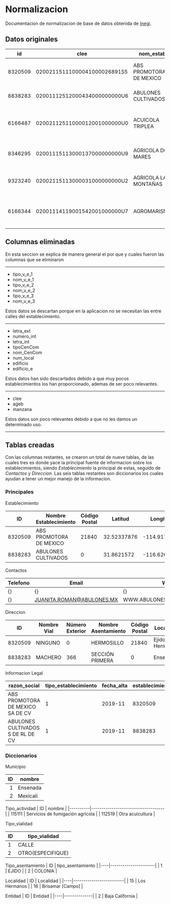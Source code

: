 # Normalizacion
Documentacion de normalizacion de base de datos obtenida de [Inegi](https://www.inegi.org.mx/contenidos/masiva/denue/denue_02_csv.zip).

## Datos originales

| id       | clee                          | nom_estab                                 | raz_social                                   | codigo_act | nombre_act                                                     | per_ocu           | tipo_vial      | nom_vial                 | tipo_v_e_1       | nom_v_e_1                     | tipo_v_e_2      | nom_v_e_2           | tipo_v_e_3      | nom_v_e_3             | numero_ext | letra_ext | edificio  | edificio_e | numero_int | letra_int | tipo_asent      | nomb_asent                                    | tipoCenCom | nom_CenCom | num_local | cod_postal | cve_ent | entidad         | cve_mun | municipio | cve_loc | localidad                                    | ageb  | manzana | telefono     | correoelec                          | www                            | tipoUniEco | latitud      | longitud      | fecha_alta |
|---------|------------------------------|-----------------------------------------|-------------------------------------------|-----------|----------------------------------------------------------------|------------------|---------------|--------------------------|-----------------|--------------------------------|----------------|----------------|----------------|-----------------|------------|------------|-----------|------------|------------|------------|----------------|---------------------------------------------|------------|------------|-----------|------------|---------|----------------|---------|------------|---------|---------------------------------------------|------|---------|--------------|---------------------------------|--------------------------------|------------|--------------|--------------|------------|
| 8320509 | 02002115111000041000026891S5 | ABS PROMOTORA DE MEXICO                 | ABS PROMOTORA DE MEXICO SA DE CV          | 115111    | Servicios de fumigación agrícola                              | 0 a 5 personas  | CALLE         | NINGUNO                  | CALLE          | NINGUNO                        | CALLE         | NINGUNO        | CALLE         | NINGUNO         | 0          | SN         |           |            |            |            | EJIDO          | HERMOSILLO                                     |            |            |           | 21840      | 2       | Baja California | 2       | Mexicali   | 192     | Ejido Hermosillo                             | 8423  | 3       |              |                                 |                                | Fijo       | 32.52337876  | -114.917782  | 2019-11    |
| 8838283 | 02001112512000434000000000U6 | ABULONES CULTIVADOS                     | ABULONES CULTIVADOS S DE RL DE CV         | 112519    | Otra acuicultura                                           | 11 a 30 personas | CALLE         | MACHERO                  | CALLE          | TERCETA                        | CALLE         | CUARTA         | CALLE         | RIBEROL         | 366        | 11         | MAXICOM   | PISO 1     |            |            | COLONIA        | SECCIÓN PRIMERA                               |            |            |           |            | 2       | Baja California | 1       | Ensenada   | 1       | Ensenada                                     | 717   | 16      |              | JUANITA.ROMAN@ABULONES.MX      | WWW.ABULONESCULTIVADOS.COM    | Fijo       | 31.8621572   | -116.6267073 | 2019-11    |
| 6166487 | 02002112511000012001000000U0 | ACUICOLA TRIPLEA                        |                                           | 112514    | Camaronicultura y acuicultura de otros crustáceos en agua dulce | 6 a 10 personas  | OTRO(ESPECIFIQUE) | NINGUNO                  | OTRO(ESPECIFIQUE) | NINGUNO                        | OTRO(ESPECIFIQUE) | NINGUNO        | OTRO(ESPECIFIQUE) | NINGUNO         | 0          | DOMICILIO CONOCIDO |           |            |            |            | COLONIA        | VENUSTIANO CARRANZA                          |            |            |           |            | 2       | Baja California | 2       | Mexicali   | 1581    | Los Ángulos (Colonia Venustiano Carranza)    | 3653  | 800     |              | NORITA95@LIVE.COM              |                                | Fijo       | 32.20725336  | -115.1462315 | 2010-07    |
| 8346295 | 02001115113000137000000000U9 | AGRICOLA DOS MARES                      | AGRICOLA DOS MARES SC DE RL               | 115113    | Beneficio de productos agrícolas                          | 51 a 100 personas | CALLE         | SINALOA                  | CALLE          | RODOLFO SÁNCHEZ TABOADA        | CALLE         | BENITO JUÁREZ  | AVENIDA       | 19 DE MARZO    | 0          | SN         |           |            |            |            | EJIDO          | PUNTA COLNETT (PUNTA COLONET)                 |            |            |           |            | 2       | Baja California | 1       | Ensenada   | 186     | Ejido Punta Colnett (Punta Colonet)          | 9956  | 4       | 6462109444   | RHUMANOS@2MARES.COM.MX         |                                | Fijo       | 31.06657818  | -116.2098943 | 2019-11    |
| 9323240 | 02002115113000031000000000U2 | AGRICOLA LAS MONTAÑAS                   | AGRICOLA LAS MONTAÑAS SA DE CV            | 115113    | Beneficio de productos agrícolas                          | 0 a 5 personas   | CARRETERA     | A BATAQUES MURGUIA       |                 |                                |                |                |                |                 | 0          | SN         |           |            | 0          | KM 17.5    | COLONIA        | CHAPULTEPEC                                    |            |            |           |            | 2       | Baja California | 2       | Mexicali   | 2900    | Familia Lamarque (Colonia Chapultepec)       | 362A  | 800     |              | NMARTINEZ@ALM.COM.MX           |                                | Fijo       | 32.3266025   | -115.0714433 | 2020-11    |
| 6166344 | 02001114119001542001000000U7 | AGROMARISMA                             | AGROMARISMA                                | 114119    | Pesca y captura de peces, crustáceos, moluscos y otras especies | 6 a 10 personas  | CALLE         | ITURBIDE                 | CALLE          | SEGUNDA                        | CALLE         | TERCERA        | CALLE         | RAYON           | 284        |            | 3         |            |            |            | COLONIA        | OBRERA                                        |            |            |           | 22890      | 2       | Baja California | 1       | Ensenada   | 1       | Ensenada                                     | 076A  | 6       |              | WWW.AGROMARISMA@HOTMAIL.COM    |                                | Fijo       | 31.86168362  | -116.6113703 | 2010-07    |


## Columnas eliminadas

En esta seccion se explica de manera general el por que y cuales fueron las columnas que se eliminaron 


---
- tipo_v_e_1
- nom_v_e_1
- tipo_v_e_2
- nom_v_e_2
- tipo_v_e_3
- nom_v_e_3

Estos datos se descartan porque en la aplicacion no se necesitan las entre calles del establecimiento.

---

- letra_ext
- numero_int
- letra_int
- tipoCenCom
- nom_CenCom
- num_local
- edificio
- edificio_e

Estos datos han sido descartados debido a que muy pocos establecimientos los han proporcionado, ademas de ser poco relevantes.

---
- clee
- ageb
- manzana

Estos datos son poco relevantes debido a que no les damos un determinado uso.

---


## Tablas creadas

Con las columnas restantes, se crearon un total de nueve tablas, de las cuales tres es donde yace la principal fuente de informacion sobre los establecimientos, siendo *Establecimiento* la principal de estas, seguido de *Contactos* y *Direccion*. Las seis tablas restantes son diccionarios los cuales ayudan a tener un mejor manejo de la informacion.

### Principales
Establecimiento

| ID      | Nombre Establecimiento      | Código Postal | Latitud      | Longitud      | Ubicación                    |
|---------|-----------------------------|--------------|-------------|--------------|------------------------------|
| 8320509 | ABS PROMOTORA DE MEXICO     | 21840        | 32.52337876  | -114.917782  | -114.91778195 32.52337876    |
| 8838283 | ABULONES CULTIVADOS         | 0            | 31.8621572   | -116.6267073 | -116.6267073 31.8621572      |

Contactos

| Telefono  | Email                           | Web                               | Contactos | ID_establecimiento       |
|-----|---------------------------------|----------------------------------|--------|----------|
| {}  | {}                              | {}                               | 0      | 8320509  |
| {}  | JUANITA.ROMAN@ABULONES.MX       | WWW.ABULONESCULTIVADOS.COM       | 6      | 8838283  |

Direccion

| ID      | Nombre Vial | Número Exterior | Nombre Asentamiento | Código Postal | Localidad         | ID Entidad |
|---------|------------|----------------|---------------------|--------------|-------------------|------------|
| 8320509 | NINGUNO    | 0              | HERMOSILLO          | 21840        | Ejido Hermosillo  | 2          |
| 8838283 | MACHERO    | 366            | SECCIÓN PRIMERA     | 0            | Ensenada          | 2          |

Informacion Legal

| razon_social                          | tipo_establecimiento | fecha_alta | establecimiento_id |
|---------------------------------------|----------------------|------------|--------------------|
| ABS PROMOTORA DE MEXICO SA DE CV      | 1                    | 2019-11    | 8320509            |
| ABULONES CULTIVADOS S DE RL DE CV     | 1                    | 2019-11    | 8838283            |



### Diccionarios
Municipio

| ID  | nombre           |
|----:|----------------------|
|  1  | Ensenada            |
|  2  | Mexicali            |

Tipo_actividad
| ID   | nombre                          |
|----------|------------------------------------|
| 115111   | Servicios de fumigación agrícola  |
| 112519   | Otra acuicultura                  |

Tipo_vialidad

| ID | tipo_vialidad         |
|----|--------------------------|
| 1  | CALLE                   |
| 2  | OTRO(ESPECIFIQUE)        |

Tipo_asentamiento
| ID | tipo_asentamiento |
|----|----------------------|
| 1  | EJIDO               |
| 2  | COLONIA             |

Localidad
| ID | Localidad               |
|----|-------------------------|
| 15 | Los Hermanos           |
| 16 | Brisamar [Campo]       |

Entidad
| ID | Entidad         |
|----|--------------|
| 2  | Baja California |
